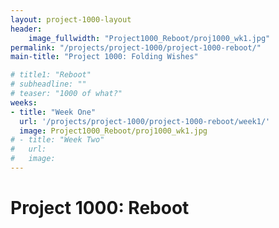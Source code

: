 ```yaml
---
layout: project-1000-layout
header:
    image_fullwidth: "Project1000_Reboot/proj1000_wk1.jpg"
permalink: "/projects/project-1000/project-1000-reboot/"
main-title: "Project 1000: Folding Wishes"

# title1: "Reboot"
# subheadline: ""
# teaser: "1000 of what?"
weeks:
- title: "Week One"
  url: '/projects/project-1000/project-1000-reboot/week1/'
  image: Project1000_Reboot/proj1000_wk1.jpg
# - title: "Week Two"
#   url:
#   image:
---
```

# Project 1000: Reboot
